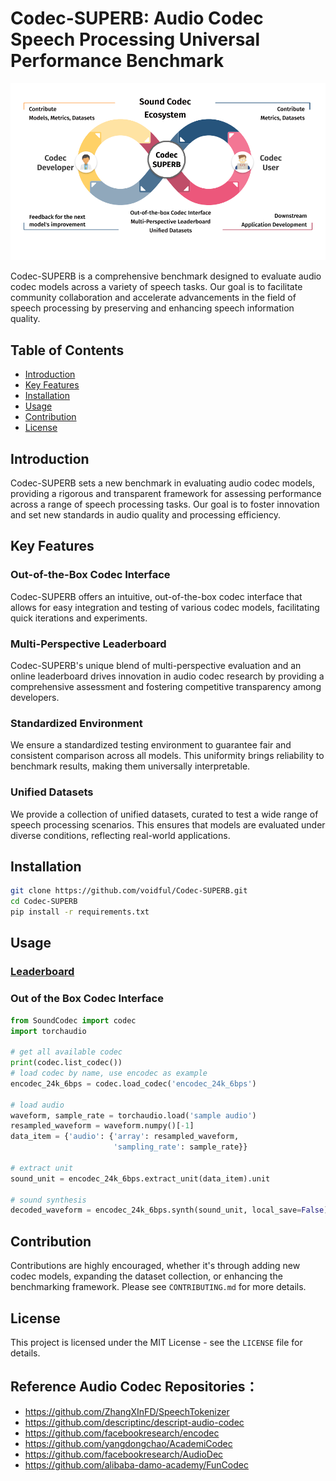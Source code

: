 # Codec-SUPERB: Audio Codec Speech Processing Universal Performance Benchmark

![Overview](img/Overview.png)

Codec-SUPERB is a comprehensive benchmark designed to evaluate audio codec models across a variety of speech tasks. Our
goal is to facilitate community collaboration and accelerate advancements in the field of speech processing by
preserving and enhancing speech information quality.

## Table of Contents

- [Introduction](#introduction)
- [Key Features](#key-features)
- [Installation](#installation)
- [Usage](#usage)
- [Contribution](#contribution)
- [License](#license)

## Introduction

Codec-SUPERB sets a new benchmark in evaluating audio codec models, providing a rigorous and transparent framework for
assessing performance across a range of speech processing tasks. Our goal is to foster innovation and set new standards
in audio quality and processing efficiency.

## Key Features

### Out-of-the-Box Codec Interface

Codec-SUPERB offers an intuitive, out-of-the-box codec interface that allows for easy integration and testing of various
codec models, facilitating quick iterations and experiments.

### Multi-Perspective Leaderboard

Codec-SUPERB's unique blend of multi-perspective evaluation and an online leaderboard drives innovation in audio codec
research by providing a comprehensive assessment and fostering competitive transparency among developers.

### Standardized Environment

We ensure a standardized testing environment to guarantee fair and consistent comparison across all models. This
uniformity brings reliability to benchmark results, making them universally interpretable.

### Unified Datasets

We provide a collection of unified datasets, curated to test a wide range of speech processing scenarios. This ensures
that models are evaluated under diverse conditions, reflecting real-world applications.

## Installation

```bash
git clone https://github.com/voidful/Codec-SUPERB.git
cd Codec-SUPERB
pip install -r requirements.txt
```

## Usage

### [Leaderboard]()

### Out of the Box Codec Interface

```python
from SoundCodec import codec
import torchaudio

# get all available codec
print(codec.list_codec())
# load codec by name, use encodec as example
encodec_24k_6bps = codec.load_codec('encodec_24k_6bps')

# load audio
waveform, sample_rate = torchaudio.load('sample audio')
resampled_waveform = waveform.numpy()[-1]
data_item = {'audio': {'array': resampled_waveform,
                       'sampling_rate': sample_rate}}

# extract unit
sound_unit = encodec_24k_6bps.extract_unit(data_item).unit

# sound synthesis
decoded_waveform = encodec_24k_6bps.synth(sound_unit, local_save=False)['audio']['array']
```

## Contribution

Contributions are highly encouraged, whether it's through adding new codec models, expanding the dataset collection, or
enhancing the benchmarking framework. Please see `CONTRIBUTING.md` for more details.

## License

This project is licensed under the MIT License - see the `LICENSE` file for details.

## Reference Audio Codec Repositories：

- https://github.com/ZhangXInFD/SpeechTokenizer
- https://github.com/descriptinc/descript-audio-codec
- https://github.com/facebookresearch/encodec
- https://github.com/yangdongchao/AcademiCodec
- https://github.com/facebookresearch/AudioDec
- https://github.com/alibaba-damo-academy/FunCodec
